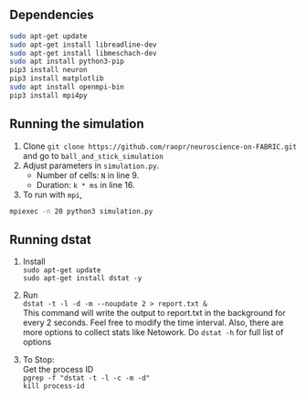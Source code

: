 
## Dependencies

```bash
sudo apt-get update 
sudo apt-get install libreadline-dev
sudo apt-get install libmeschach-dev
sudo apt install python3-pip
pip3 install neuron
pip3 install matplotlib
sudo apt install openmpi-bin
pip3 install mpi4py
```

## Running the simulation
1. Clone `git clone https://github.com/raopr/neuroscience-on-FABRIC.git` and go to `ball_and_stick_simulation`
2. Adjust parameters in `simulation.py`.
    - Number of cells: `N` in line 9.
    - Duration: `k * ms` in line 16.
3. To run with `mpi`,
```bash
mpiexec -n 20 python3 simulation.py
```

## Running dstat

1. Install 
<br>`sudo apt-get update`
<br>`sudo apt-get install dstat -y`

2. Run
<br>`dstat -t -l -d -m --noupdate 2 > report.txt &`
<br> This command will write the output to report.txt in the background for every 2 seconds. Feel free to modify the time interval. Also, there are more options to collect stats like Netowork. Do `dstat -h` for full list of options 

3. To Stop:
<br> Get the process ID
<br>`pgrep -f "dstat -t -l -c -m -d"`
<br>`kill process-id`
